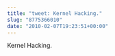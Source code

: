 ```yaml
---
title: "tweet: Kernel Hacking."
slug: "8775366010"
date: "2010-02-07T19:23:51+00:00"
---
```

Kernel Hacking.